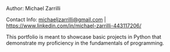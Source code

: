Author: Michael Zarrilli

Contact Info: michaeljzarrilli@gmail.com | https://www.linkedin.com/in/michael-zarrilli-443117206/

This portfolio is meant to showcase basic projects in Python that demonstrate my proficiency in the fundamentals of programming. 
